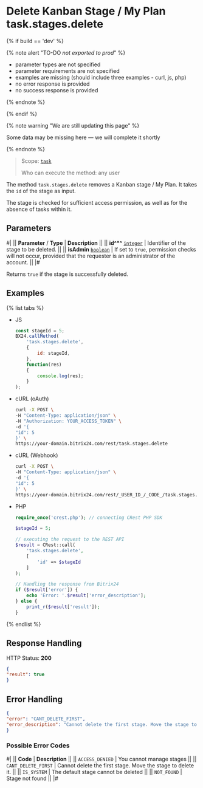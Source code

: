 # Delete Kanban Stage / My Plan task.stages.delete

{% if build == 'dev' %}

{% note alert "TO-DO _not exported to prod_" %}

- parameter types are not specified
- parameter requirements are not specified
- examples are missing (should include three examples - curl, js, php)
- no error response is provided
- no success response is provided
 
{% endnote %}

{% endif %}

{% note warning "We are still updating this page" %}

Some data may be missing here — we will complete it shortly

{% endnote %}

> Scope: [`task`](../../scopes/permissions.md)
>
> Who can execute the method: any user

The method `task.stages.delete` removes a Kanban stage / My Plan. It takes the `id` of the stage as input.

The stage is checked for sufficient access permission, as well as for the absence of tasks within it.

## Parameters

#|
|| **Parameter** / **Type** | **Description** ||
|| **id^*^**
[`integer`](../../data-types.md) | Identifier of the stage to be deleted. ||
|| **isAdmin**
[`boolean`](../../data-types.md) | If set to `true`, permission checks will not occur, provided that the requester is an administrator of the account. ||
|#

Returns `true` if the stage is successfully deleted.

## Examples

{% list tabs %}

- JS
    ```js
    const stageId = 5;
    BX24.callMethod(
        'task.stages.delete',
        {
            id: stageId,
        },
        function(res)
        {
            console.log(res);
        }
    );
    ```

- cURL (oAuth)
    ```bash
    curl -X POST \
    -H "Content-Type: application/json" \
    -H "Authorization: YOUR_ACCESS_TOKEN" \
    -d '{
    "id": 5
    }' \
    https://your-domain.bitrix24.com/rest/task.stages.delete
    ```

- cURL (Webhook)
    ```bash
    curl -X POST \
    -H "Content-Type: application/json" \
    -d '{
    "id": 5
    }' \
    https://your-domain.bitrix24.com/rest/_USER_ID_/_CODE_/task.stages.delete
    ```

- PHP
    ```php
    require_once('crest.php'); // connecting CRest PHP SDK

    $stageId = 5;

    // executing the request to the REST API
    $result = CRest::call(
        'task.stages.delete',
        [
            'id' => $stageId
        ]
    );

    // Handling the response from Bitrix24
    if ($result['error']) {
        echo 'Error: '.$result['error_description'];
    } else {
        print_r($result['result']);
    }
    ```

{% endlist %}

## Response Handling

HTTP Status: **200**

```json
{
"result": true
}
```

## Error Handling

```json
{
"error": "CANT_DELETE_FIRST",
"error_description": "Cannot delete the first stage. Move the stage to delete it."
}
```

### Possible Error Codes

#|
|| **Code** | **Description** ||
|| `ACCESS_DENIED` | You cannot manage stages ||
|| `CANT_DELETE_FIRST` | Cannot delete the first stage. Move the stage to delete it. ||
|| `IS_SYSTEM` | The default stage cannot be deleted ||
|| `NOT_FOUND` | Stage not found ||
|#